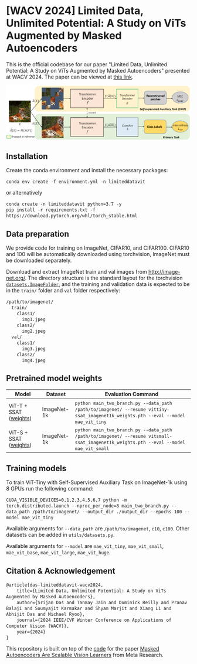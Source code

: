 # [WACV 2024] Limited Data, Unlimited Potential: A Study on ViTs Augmented by Masked Autoencoders
This is the official codebase for our paper "Limited Data, Unlimited Potential: A Study on ViTs Augmented by Masked Autoencoders" presented at WACV 2024. The paper can be viewed at [this link](https://arxiv.org/abs/2310.20704).

![Overview of self-supervised auxiliary task (SSAT)](smalldatavit.png)

## Installation

Create the conda environment and install the necessary packages:

```
conda env create -f environment.yml -n limiteddatavit
```

or alternatively

```
conda create -n limiteddatavit python=3.7 -y
pip install -r requirements.txt -f https://download.pytorch.org/whl/torch_stable.html
```

## Data preparation

We provide code for training on ImageNet, CIFAR10, and CIFAR100. CIFAR10 and 100 will be automatically downloaded using torchvision, ImageNet must be downloaded separately. 

Download and extract ImageNet train and val images from http://image-net.org/.
The directory structure is the standard layout for the torchvision [`datasets.ImageFolder`](https://pytorch.org/docs/stable/torchvision/datasets.html#imagefolder), and the training and validation data is expected to be in the `train/` folder and `val` folder respectively:

```
/path/to/imagenet/
  train/
    class1/
      img1.jpeg
    class2/
      img2.jpeg
  val/
    class1/
      img3.jpeg
    class2/
      img4.jpeg
```

## Pretrained model weights
| Model  | Dataset | Evaluation Command|
| ------------- | ------------- | ------------- |
| ViT-T + SSAT ([weights](https://drive.google.com/file/d/1zD4t6m98UckQkk8f2V1PLIaPIH_0HqWS/view?usp=sharing)) | ImageNet-1k | `python main_two_branch.py --data_path /path/to/imagenet/ --resume vittiny-ssat_imagenet1k_weights.pth --eval --model mae_vit_tiny` |
| ViT-S + SSAT ([weights](https://drive.google.com/file/d/1Z6ynVVyxZavUjoRtRnIuYzLIW0zQJE4C/view?usp=sharing))  | ImageNet-1k | `python main_two_branch.py --data_path /path/to/imagenet/ --resume vitsmall-ssat_imagenet1k_weights.pth --eval --model mae_vit_small` |


## Training models
To train ViT-Tiny with Self-Supervised Auxiliary Task on ImageNet-1k using 8 GPUs run the following command:
```
CUDA_VISIBLE_DEVICES=0,1,2,3,4,5,6,7 python -m torch.distributed.launch --nproc_per_node=8 main_two_branch.py --data_path /path/to/imagenet/ --output_dir ./output_dir --epochs 100 --model mae_vit_tiny
```

Available arguments for `--data_path` are `/path/to/imagenet`, `c10`, `c100`. Other datasets can be added in `utils/datasets.py`.

Available arguments for `--model` are `mae_vit_tiny`, `mae_vit_small`, `mae_vit_base`, `mae_vit_large`, `mae_vit_huge`.

## Citation & Acknowledgement
```
@article{das-limiteddatavit-wacv2024,
    title={Limited Data, Unlimited Potential: A Study on ViTs Augmented by Masked Autoencoders},
    author={Srijan Das and Tanmay Jain and Dominick Reilly and Pranav Balaji and Soumyajit Karmakar and Shyam Marjit and Xiang Li and Abhijit Das and Michael Ryoo},
    journal={2024 IEEE/CVF Winter Conference on Applications of Computer Vision (WACV)},
    year={2024}
}
```

This repository is built on top of the [code](https://github.com/facebookresearch/mae) for the paper [Masked Autoencoders Are Scalable Vision Learners](https://arxiv.org/abs/2111.06377) from Meta Research.
